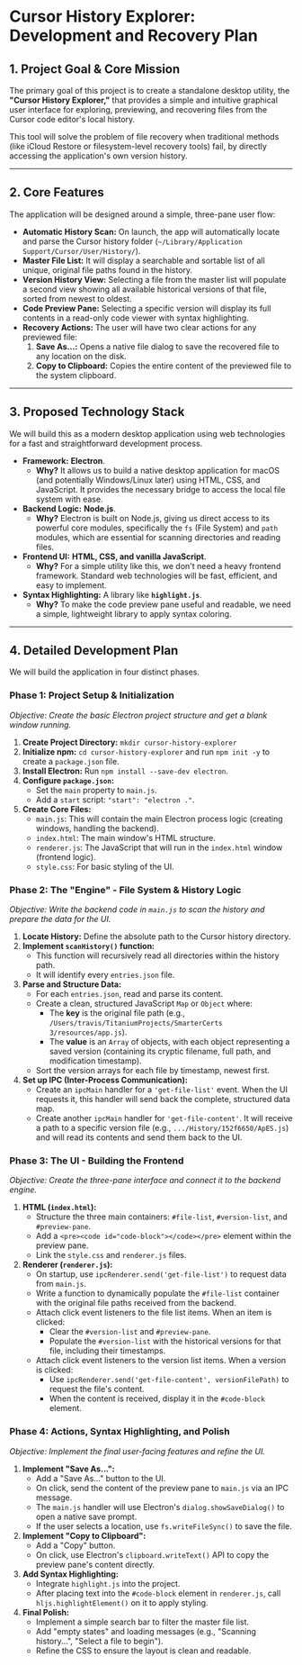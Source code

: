 # Cursor History Explorer: Development and Recovery Plan

## 1. Project Goal & Core Mission

The primary goal of this project is to create a standalone desktop utility, the **"Cursor History Explorer,"** that provides a simple and intuitive graphical user interface for exploring, previewing, and recovering files from the Cursor code editor's local history.

This tool will solve the problem of file recovery when traditional methods (like iCloud Restore or filesystem-level recovery tools) fail, by directly accessing the application's own version history.

---

## 2. Core Features

The application will be designed around a simple, three-pane user flow:

*   **Automatic History Scan:** On launch, the app will automatically locate and parse the Cursor history folder (`~/Library/Application Support/Cursor/User/History/`).
*   **Master File List:** It will display a searchable and sortable list of all unique, original file paths found in the history.
*   **Version History View:** Selecting a file from the master list will populate a second view showing all available historical versions of that file, sorted from newest to oldest.
*   **Code Preview Pane:** Selecting a specific version will display its full contents in a read-only code viewer with syntax highlighting.
*   **Recovery Actions:** The user will have two clear actions for any previewed file:
    1.  **Save As...:** Opens a native file dialog to save the recovered file to any location on the disk.
    2.  **Copy to Clipboard:** Copies the entire content of the previewed file to the system clipboard.

---

## 3. Proposed Technology Stack

We will build this as a modern desktop application using web technologies for a fast and straightforward development process.

*   **Framework:** **Electron**.
    *   **Why?** It allows us to build a native desktop application for macOS (and potentially Windows/Linux later) using HTML, CSS, and JavaScript. It provides the necessary bridge to access the local file system with ease.
*   **Backend Logic:** **Node.js**.
    *   **Why?** Electron is built on Node.js, giving us direct access to its powerful core modules, specifically the `fs` (File System) and `path` modules, which are essential for scanning directories and reading files.
*   **Frontend UI:** **HTML, CSS, and vanilla JavaScript**.
    *   **Why?** For a simple utility like this, we don't need a heavy frontend framework. Standard web technologies will be fast, efficient, and easy to implement.
*   **Syntax Highlighting:** A library like **`highlight.js`**.
    *   **Why?** To make the code preview pane useful and readable, we need a simple, lightweight library to apply syntax coloring.

---

## 4. Detailed Development Plan

We will build the application in four distinct phases.

### Phase 1: Project Setup & Initialization

*Objective: Create the basic Electron project structure and get a blank window running.*

1.  **Create Project Directory:** `mkdir cursor-history-explorer`
2.  **Initialize npm:** `cd cursor-history-explorer` and run `npm init -y` to create a `package.json` file.
3.  **Install Electron:** Run `npm install --save-dev electron`.
4.  **Configure `package.json`:**
    *   Set the `main` property to `main.js`.
    *   Add a `start` script: `"start": "electron ."`.
5.  **Create Core Files:**
    *   `main.js`: This will contain the main Electron process logic (creating windows, handling the backend).
    *   `index.html`: The main window's HTML structure.
    *   `renderer.js`: The JavaScript that will run in the `index.html` window (frontend logic).
    *   `style.css`: For basic styling of the UI.

### Phase 2: The "Engine" - File System & History Logic

*Objective: Write the backend code in `main.js` to scan the history and prepare the data for the UI.*

1.  **Locate History:** Define the absolute path to the Cursor history directory.
2.  **Implement `scanHistory()` function:**
    *   This function will recursively read all directories within the history path.
    *   It will identify every `entries.json` file.
3.  **Parse and Structure Data:**
    *   For each `entries.json`, read and parse its content.
    *   Create a clean, structured JavaScript `Map` or `Object` where:
        *   The **key** is the original file path (e.g., `/Users/travis/TitaniumProjects/SmarterCerts 3/resources/app.js`).
        *   The **value** is an `Array` of objects, with each object representing a saved version (containing its cryptic filename, full path, and modification timestamp).
    *   Sort the version arrays for each file by timestamp, newest first.
4.  **Set up IPC (Inter-Process Communication):**
    *   Create an `ipcMain` handler for a `'get-file-list'` event. When the UI requests it, this handler will send back the complete, structured data map.
    *   Create another `ipcMain` handler for `'get-file-content'`. It will receive a path to a specific version file (e.g., `.../History/152f6650/ApES.js`) and will read its contents and send them back to the UI.

### Phase 3: The UI - Building the Frontend

*Objective: Create the three-pane interface and connect it to the backend engine.*

1.  **HTML (`index.html`):**
    *   Structure the three main containers: `#file-list`, `#version-list`, and `#preview-pane`.
    *   Add a `<pre><code id="code-block"></code></pre>` element within the preview pane.
    *   Link the `style.css` and `renderer.js` files.
2.  **Renderer (`renderer.js`):**
    *   On startup, use `ipcRenderer.send('get-file-list')` to request data from `main.js`.
    *   Write a function to dynamically populate the `#file-list` container with the original file paths received from the backend.
    *   Attach click event listeners to the file list items. When an item is clicked:
        *   Clear the `#version-list` and `#preview-pane`.
        *   Populate the `#version-list` with the historical versions for that file, including their timestamps.
    *   Attach click event listeners to the version list items. When a version is clicked:
        *   Use `ipcRenderer.send('get-file-content', versionFilePath)` to request the file's content.
        *   When the content is received, display it in the `#code-block` element.

### Phase 4: Actions, Syntax Highlighting, and Polish

*Objective: Implement the final user-facing features and refine the UI.*

1.  **Implement "Save As...":**
    *   Add a "Save As..." button to the UI.
    *   On click, send the content of the preview pane to `main.js` via an IPC message.
    *   The `main.js` handler will use Electron's `dialog.showSaveDialog()` to open a native save prompt.
    *   If the user selects a location, use `fs.writeFileSync()` to save the file.
2.  **Implement "Copy to Clipboard":**
    *   Add a "Copy" button.
    *   On click, use Electron's `clipboard.writeText()` API to copy the preview pane's content directly.
3.  **Add Syntax Highlighting:**
    *   Integrate `highlight.js` into the project.
    *   After placing text into the `#code-block` element in `renderer.js`, call `hljs.highlightElement()` on it to apply styling.
4.  **Final Polish:**
    *   Implement a simple search bar to filter the master file list.
    *   Add "empty states" and loading messages (e.g., "Scanning history...", "Select a file to begin").
    *   Refine the CSS to ensure the layout is clean and readable. 